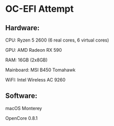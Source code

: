# OC-EFI Attempt
## Hardware:

CPU: Ryzen 5 2600 (6 real cores, 6 virtual cores)

GPU: AMD Radeon RX 590

RAM: 16GB (2x8GB)

Mainboard: MSI B450 Tomahawk

WiFI: Intel Wireless AC 9260

## Software:

macOS Monterey

OpenCore 0.8.1
